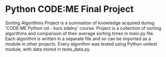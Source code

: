 # Python CODE:ME Final Project
Sorting Algorithms
Project is a summation of knowledge acquired during 'CODE:ME Python od - kurs zdalny' course.
Project is a collection of sorting algorithms and comparison of their average sorting times in main.py file.
Each algorithm is written in a separate file and so can be imported as a module in other projects.
Every algorithm was tested using Python unitest module, with data stored in tests_data.py.
